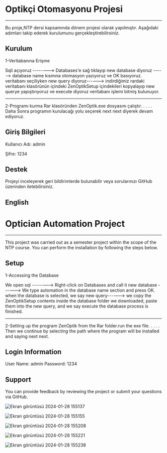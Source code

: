 # Optikçi Otomasyonu Projesi
---------
Bu proje,NTP dersi kapsamında dönem projesi olarak yapılmıştır. Aşağıdaki adımları takip ederek kurulumunu gerçekleştirebilirsiniz.

Kurulum
-----
1-Veritabanına Erişme

Sqli açıyoruz --------> Databases'e sağ tıklayıp new database diyoruz ------> database name kısmına otomasyon yazıyoruz ve OK basıyoruz.
veritabanı seçiliyken new query diyoruz------> indirdiğimiz rardaki veritabanı klasörünün içindeki ZenOptikSetup içindekileri kopyalayıp new querye yapıştırıyoruz ve execute diyoruz veritabanı işlemi bitmiş bulunuyor. 

------------------------------------------------------------

2-Programı kurma
Rar klasöründen ZenOptik.exe dosyasını çalıştır.
.
.
.
.
Daha Sonra programın kurulacağı yolu seçerek next next diyerek devam ediyoruz.

Giriş Bilgileri
--------------------
Kullanıcı Adı: admin

Şifre: 1234

Destek
----------
Projeyi inceleyerek geri bildirimlerde bulunabilir veya sorularınızı GitHub üzerinden iletebilirsiniz.

English
------------
# Optician Automation Project
---------
This project was carried out as a semester project within the scope of the NTP course. You can perform the installation by following the steps below.

Setup
-----
1-Accessing the Database

We open sql --------> Right-click on Databases and call it new database ------> We type automation in the database name section and press OK.
when the database is selected, we say new query------> we copy the ZenOptikSetup contents inside the database folder we downloaded, paste them into the new query, and we say execute the database process is finished. 

------------------------------------------------------------

2-Setting up the program
ZenOptik from the Rar folder.run the exe file.
.
.
.
.
Then we continue by selecting the path where the program will be installed and saying next next.

Login Information
--------------------
User Name: admin
Password: 1234

Support
----------
You can provide feedback by reviewing the project or submit your questions via GitHub.

![Ekran görüntüsü 2024-01-28 155137](https://github.com/akgulberk27/OpticianOtomationProject/assets/108866525/8da7044e-dcf3-444c-9da2-b56c947252fa)

![Ekran görüntüsü 2024-01-28 155155](https://github.com/akgulberk27/OpticianOtomationProject/assets/108866525/629c6c47-0017-430a-942b-db9711ccf23d)

![Ekran görüntüsü 2024-01-28 155208](https://github.com/akgulberk27/OpticianOtomationProject/assets/108866525/824ad64b-2c99-4801-be84-990189c16d33)

![Ekran görüntüsü 2024-01-28 155221](https://github.com/akgulberk27/OpticianOtomationProject/assets/108866525/8758d294-51d2-44cb-ac62-d6089869a965)

![Ekran görüntüsü 2024-01-28 155238](https://github.com/akgulberk27/OpticianOtomationProject/assets/108866525/d5647a22-e40f-4695-80a9-cd69a68e431c)
